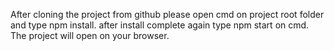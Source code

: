 After cloning the project from github please open cmd on project root folder and type npm install.
after install complete again type npm start on cmd. The project will open on your browser.
